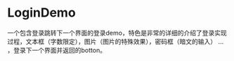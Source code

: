 # LoginDemo
一个包含登录跳转下一个界面的登录demo，特色是非常的详细的介绍了登录实现过程，文本框（字数限定），图片（图片的特殊效果），密码框（暗文的输入） …
，登录下一个界面并返回的botton。
